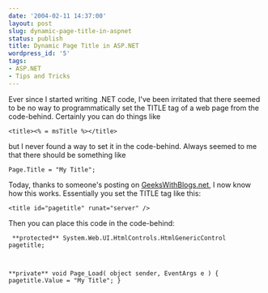 ```yaml
---
date: '2004-02-11 14:37:00'
layout: post
slug: dynamic-page-title-in-aspnet
status: publish
title: Dynamic Page Title in ASP.NET
wordpress_id: '5'
tags:
- ASP.NET
- Tips and Tricks
---
```


Ever since I started writing .NET code, I've been irritated that there seemed to be no way to programmatically set the TITLE tag of a web page from the code-behind. Certainly you can do things like

`<title><% = msTitle %></title>`

but I never found a way to set it in the code-behind. Always seemed to me that there should be something like

`Page.Title = "My Title";`

Today, thanks to someone's posting on [GeeksWithBlogs.net](http://www.geekswithblogs.net/), I now know how this works. Essentially you set the TITLE tag like this:

`<title id="pagetitle" runat="server" />`

Then you can place this code in the code-behind:

`
**protected** System.Web.UI.HtmlControls.HtmlGenericControl pagetitle;`

` `

`**private** void Page_Load( object sender, EventArgs e )
{
pagetitle.Value = "My Title";
}
`
